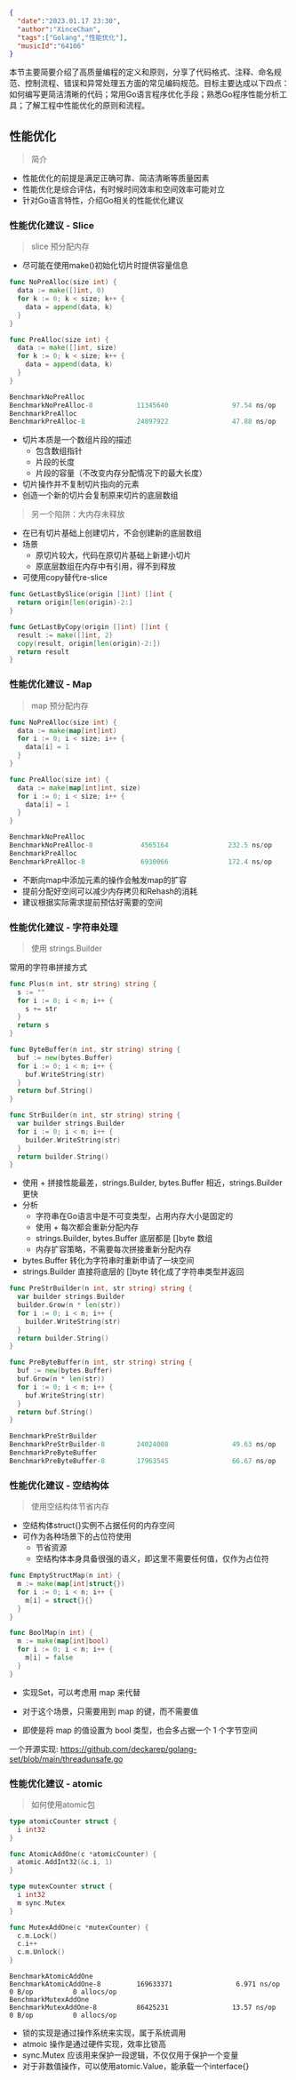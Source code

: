 ```json
{
  "date":"2023.01.17 23:30",
  "author":"XinceChan",
  "tags":["Golang","性能优化"],
  "musicId":"64106"
}
```

本节主要简要介绍了高质量编程的定义和原则，分享了代码格式、注释、命名规范、控制流程、错误和异常处理五方面的常见编码规范。目标主要达成以下四点：如何编写更简洁清晰的代码；常用Go语言程序优化手段；熟悉Go程序性能分析工具；了解工程中性能优化的原则和流程。

## 性能优化

> 简介

- 性能优化的前提是满足正确可靠、简洁清晰等质量因素
- 性能优化是综合评估，有时候时间效率和空间效率可能对立
- 针对Go语言特性，介绍Go相关的性能优化建议

### 性能优化建议 - Slice

> slice 预分配内存

- 尽可能在使用make()初始化切片时提供容量信息

```go
func NoPreAlloc(size int) {
  data := make([]int, 0)
  for k := 0; k < size; k++ {
    data = append(data, k)
  }
}

func PreAlloc(size int) {
  data := make([]int, size)
  for k := 0; k < size; k++ {
    data = append(data, k)
  }
}
```

```go
BenchmarkNoPreAlloc
BenchmarkNoPreAlloc-8           11345640                97.54 ns/op          248 B/op          5 allocs/op
BenchmarkPreAlloc
BenchmarkPreAlloc-8             24897922                47.88 ns/op          240 B/op          2 allocs/op
```

- 切片本质是一个数组片段的描述
  - 包含数组指针
  - 片段的长度
  - 片段的容量（不改变内存分配情况下的最大长度）
- 切片操作并不复制切片指向的元素
- 创造一个新的切片会复制原来切片的底层数组

> 另一个陷阱：大内存未释放

- 在已有切片基础上创建切片，不会创建新的底层数组
- 场景
  - 原切片较大，代码在原切片基础上新建小切片
  - 原底层数组在内存中有引用，得不到释放
- 可使用copy替代re-slice

```go
func GetLastBySlice(origin []int) []int {
  return origin[len(origin)-2:]
}

func GetLastByCopy(origin []int) []int {
  result := make([]int, 2)
  copy(result, origin[len(origin)-2:])
  return result
}
```

### 性能优化建议 - Map

> map 预分配内存

```go
func NoPreAlloc(size int) {
  data := make(map[int]int)
  for i := 0; i < size; i++ {
    data[i] = 1
  }
}

func PreAlloc(size int) {
  data := make(map[int]int, size)
  for i := 0; i < size; i++ {
    data[i] = 1
  }
}
```

```go
BenchmarkNoPreAlloc
BenchmarkNoPreAlloc-8            4565164               232.5 ns/op           291 B/op          1 allocs/op
BenchmarkPreAlloc
BenchmarkPreAlloc-8              6930066               172.4 ns/op           291 B/op          1 allocs/op
```

- 不断向map中添加元素的操作会触发map的扩容
- 提前分配好空间可以减少内存拷贝和Rehash的消耗
- 建议根据实际需求提前预估好需要的空间

### 性能优化建议 - 字符串处理

> 使用 strings.Builder

常用的字符串拼接方式

```go
func Plus(n int, str string) string {
  s := ""
  for i := 0; i < n; i++ {
    s += str
  }
  return s
}

func ByteBuffer(n int, str string) string {
  buf := new(bytes.Buffer)
  for i := 0; i < n; i++ {
    buf.WriteString(str)
  }
  return buf.String()
}

func StrBuilder(n int, str string) string {
  var builder strings.Builder
  for i := 0; i < n; i++ {
    builder.WriteString(str)
  }
  return builder.String()
}
```

- 使用 + 拼接性能最差，strings.Builder, bytes.Buffer 相近，strings.Builder 更快
- 分析
  - 字符串在Go语言中是不可变类型，占用内存大小是固定的
  - 使用 + 每次都会重新分配内存
  - strings.Builder, bytes.Buffer 底层都是 []byte 数组
  - 内存扩容策略，不需要每次拼接重新分配内存
- bytes.Buffer 转化为字符串时重新申请了一块空间
- strings.Builder 直接将底层的 []byte 转化成了字符串类型并返回

```go
func PreStrBuilder(n int, str string) string {
  var builder strings.Builder
  builder.Grow(n * len(str))
  for i := 0; i < n; i++ {
    builder.WriteString(str)
  }
  return builder.String()
}

func PreByteBuffer(n int, str string) string {
  buf := new(bytes.Buffer)
  buf.Grow(n * len(str))
  for i := 0; i < n; i++ {
    buf.WriteString(str)
  }
  return buf.String()
}
```

```go
BenchmarkPreStrBuilder
BenchmarkPreStrBuilder-8        24024008                49.63 ns/op           24 B/op          1 allocs/op
BenchmarkPreByteBuffer
BenchmarkPreByteBuffer-8        17963545                66.67 ns/op           88 B/op          2 allocs/op
```

### 性能优化建议 - 空结构体

> 使用空结构体节省内存

- 空结构体struct{}实例不占据任何的内存空间
- 可作为各种场景下的占位符使用
  - 节省资源
  - 空结构体本身具备很强的语义，即这里不需要任何值，仅作为占位符

```go
func EmptyStructMap(n int) {
  m := make(map[int]struct{})
  for i := 0; i < n; i++ {
    m[i] = struct{}{}
  }
}

func BoolMap(n int) {
  m := make(map[int]bool)
  for i := 0; i < n; i++ {
    m[i] = false
  }
}
```

- 实现Set，可以考虑用 map 来代替

- 对于这个场景，只需要用到 map 的键，而不需要值
- 即使是将 map 的值设置为 bool 类型，也会多占据一个 1 个字节空间

一个开源实现: https://github.com/deckarep/golang-set/blob/main/threadunsafe.go

### 性能优化建议 - atomic

> 如何使用atomic包

```go
type atomicCounter struct {
  i int32
}

func AtomicAddOne(c *atomicCounter) {
  atomic.AddInt32(&c.i, 1)
}
```

```go
type mutexCounter struct {
  i int32
  m sync.Mutex
}

func MutexAddOne(c *mutexCounter) {
  c.m.Lock()
  c.i++
  c.m.Unlock()
}
```

```
BenchmarkAtomicAddOne
BenchmarkAtomicAddOne-8         169633371                6.971 ns/op           0 B/op          0 allocs/op
BenchmarkMutexAddOne
BenchmarkMutexAddOne-8          86425231                13.57 ns/op            0 B/op          0 allocs/op
```

- 锁的实现是通过操作系统来实现，属于系统调用
- atmoic 操作是通过硬件实现，效率比锁高
- sync.Mutex 应该用来保护一段逻辑，不仅仅用于保护一个变量
- 对于非数值操作，可以使用atomic.Value，能承载一个interface{}
